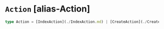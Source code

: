 # `Action` [alias-Action]
```typescript
type Action = [IndexAction](./IndexAction.md) | [CreateAction](./CreateAction.md) | [UpdateAction](./UpdateAction.md) | [DeleteAction](./DeleteAction.md);
```
